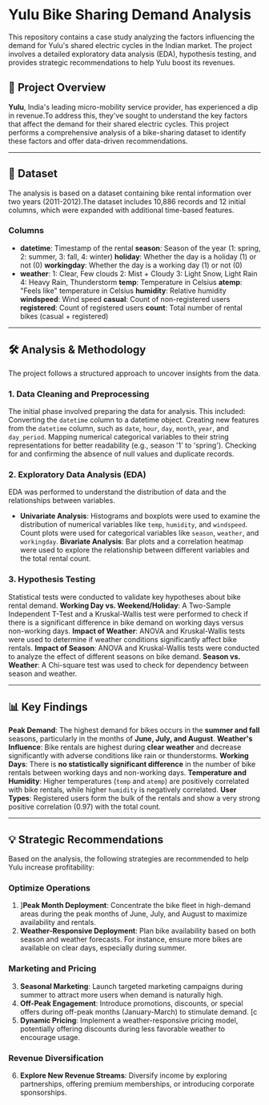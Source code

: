 # Yulu Bike Sharing Demand Analysis

This repository contains a case study analyzing the factors influencing the demand for Yulu's shared electric cycles in the Indian market. The project involves a detailed exploratory data analysis (EDA), hypothesis testing, and provides strategic recommendations to help Yulu boost its revenues.

## 📝 Project Overview

**Yulu**, India's leading micro-mobility service provider, has experienced a dip in revenue.To address this, they've sought to understand the key factors that affect the demand for their shared electric cycles.  This project performs a comprehensive analysis of a bike-sharing dataset to identify these factors and offer data-driven recommendations.

---

## 💾 Dataset

The analysis is based on a dataset containing bike rental information over two years (2011-2012).The dataset includes 10,886 records and 12 initial columns, which were expanded with additional time-based features.

### Columns

* **datetime**: Timestamp of the rental
**season**: Season of the year (1: spring, 2: summer, 3: fall, 4: winter)
**holiday**: Whether the day is a holiday (1) or not (0) 
**workingday**: Whether the day is a working day (1) or not (0)
* **weather**:
    1: Clear, Few clouds 
    2: Mist + Cloudy 
    3: Light Snow, Light Rain 
    4: Heavy Rain, Thunderstorm
**temp**: Temperature in Celsius 
**atemp**: "Feels like" temperature in Celsius 
**humidity**: Relative humidity 
**windspeed**: Wind speed 
**casual**: Count of non-registered users
**registered**: Count of registered users 
**count**: Total number of rental bikes (casual + registered) 

---

## 🛠️ Analysis & Methodology

The project follows a structured approach to uncover insights from the data.

### 1. Data Cleaning and Preprocessing
The initial phase involved preparing the data for analysis. This included:
Converting the `datetime` column to a datetime object. 
Creating new features from the `datetime` column, such as `date`, `hour`, `day`, `month`, `year`, and `day_period`.
Mapping numerical categorical variables to their string representations for better readability (e.g., season '1' to 'spring').
Checking for and confirming the absence of null values and duplicate records. 

### 2. Exploratory Data Analysis (EDA)
EDA was performed to understand the distribution of data and the relationships between variables.
* **Univariate Analysis**: Histograms and boxplots were used to examine the distribution of numerical variables like `temp`, `humidity`, and `windspeed`. Count plots were used for categorical variables like `season`, `weather`, and `workingday`. 
**Bivariate Analysis**: Bar plots and a correlation heatmap were used to explore the relationship between different variables and the total rental count. 

### 3. Hypothesis Testing
Statistical tests were conducted to validate key hypotheses about bike rental demand.
**Working Day vs. Weekend/Holiday**: A Two-Sample Independent T-Test and a Kruskal-Wallis test were performed to check if there is a significant difference in bike demand on working days versus non-working days. 
**Impact of Weather**: ANOVA and Kruskal-Wallis tests were used to determine if weather conditions significantly affect bike rentals. 
**Impact of Season**: ANOVA and Kruskal-Wallis tests were conducted to analyze the effect of different seasons on bike demand.
**Season vs. Weather**: A Chi-square test was used to check for dependency between season and weather. 

---

## 📊 Key Findings

**Peak Demand**: The highest demand for bikes occurs in the **summer and fall** seasons, particularly in the months of **June, July, and August**. 
**Weather's Influence**: Bike rentals are highest during **clear weather** and decrease significantly with adverse conditions like rain or thunderstorms. 
**Working Days**: There is **no statistically significant difference** in the number of bike rentals between working days and non-working days. 
**Temperature and Humidity**: Higher temperatures (`temp` and `atemp`) are positively correlated with bike rentals, while higher `humidity` is negatively correlated.
**User Types**: Registered users form the bulk of the rentals and show a very strong positive correlation (0.97) with the total count. 

---

## 💡 Strategic Recommendations

Based on the analysis, the following strategies are recommended to help Yulu increase profitability:

### Optimize Operations
1.  ]**Peak Month Deployment**: Concentrate the bike fleet in high-demand areas during the peak months of June, July, and August to maximize availability and rentals. 
2.  **Weather-Responsive Deployment**: Plan bike availability based on both season and weather forecasts. For instance, ensure more bikes are available on clear days, especially during summer. 

### Marketing and Pricing
3.  **Seasonal Marketing**: Launch targeted marketing campaigns during summer to attract more users when demand is naturally high. 
4.  **Off-Peak Engagement**: Introduce promotions, discounts, or special offers during off-peak months (January-March) to stimulate demand. [c
5.  **Dynamic Pricing**: Implement a weather-responsive pricing model, potentially offering discounts during less favorable weather to encourage usage. 

### Revenue Diversification
6.  **Explore New Revenue Streams**: Diversify income by exploring partnerships, offering premium memberships, or introducing corporate sponsorships. 

